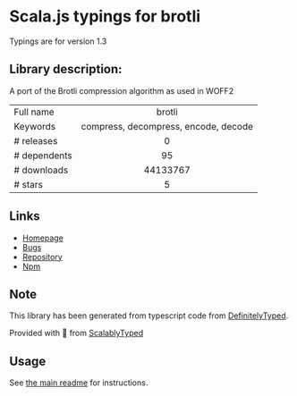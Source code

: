 
# Scala.js typings for brotli

Typings are for version 1.3

## Library description:
A port of the Brotli compression algorithm as used in WOFF2

|                    |                 |
| ------------------ | :-------------: |
| Full name          | brotli |
| Keywords           | compress, decompress, encode, decode |
| # releases         | 0 |
| # dependents       | 95 |
| # downloads        | 44133767 |
| # stars            | 5 |

## Links
- [Homepage](https://github.com/devongovett/brotli.js)
- [Bugs](https://github.com/devongovett/brotli.js/issues)
- [Repository](https://github.com/devongovett/brotli.js)
- [Npm](https://www.npmjs.com/package/brotli)
    


## Note
This library has been generated from typescript code from [DefinitelyTyped](https://definitelytyped.org).

Provided with :purple_heart: from [ScalablyTyped](https://github.com/oyvindberg/ScalablyTyped)

## Usage
See [the main readme](../../readme.md) for instructions.


